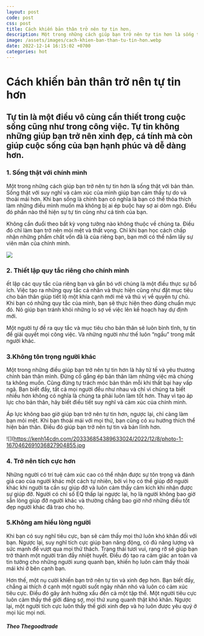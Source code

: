 ```yaml
---
layout: post
code: post
css: post
title: Cách khiến bản thân trở nên tự tin hơn.
description: Một trong những cách giúp bạn trở nên tự tin hơn là sống thật với bản thân. Sống thật với suy nghĩ và cảm xúc của mình giúp bạn cảm thấy tự do và thoải mái hơn. Khi bạn sống là chính bạn có nghĩa là bạn có thể thỏa thích làm những điều mình muốn mà không bị ai ép buộc hay sợ ai dòm ngó. Điều đó phần nào thể hiện sự tự tin cũng như cá tính của bạn.
image: /assets/images/cach-khien-ban-than-tu-tin-hon.webp
date: 2022-12-14 16:15:02 +0700
categories: hot
---
```


# **Cách khiến bản thân trở nên tự tin hơn**

## **Tự tin là một điều vô cùng cần thiết trong cuộc sống cũng như trong công việc. Tự tin không những giúp bạn trở nên xinh đẹp, cá tính mà còn giúp cuộc sống của bạn hạnh phúc và dễ dàng hơn.**

### **1. Sống thật với chính mình**

Một trong những cách giúp bạn trở nên tự tin hơn là sống thật với bản thân. Sống thật với suy nghĩ và cảm xúc của mình giúp bạn cảm thấy tự do và thoải mái hơn. Khi bạn sống là chính bạn có nghĩa là bạn có thể thỏa thích làm những điều mình muốn mà không bị ai ép buộc hay sợ ai dòm ngó. Điều đó phần nào thể hiện sự tự tin cũng như cá tính của bạn.

Không cần đuổi theo bất kỳ vọng tưởng nào không thuộc về chúng ta. Điều đó chỉ làm bạn trở nên mỏi mệt và thất vọng. Chỉ khi bạn học cách chấp nhận những phẩm chất vốn đã là của riêng bạn, bạn mới có thể nắm lấy sự viên mãn của chính mình.

![](https://kenh14cdn.com/203336854389633024/2022/12/8/photo-2-16704626979731022318959.jpg)

### **2. Thiết lập quy tắc riêng cho chính mình**

ết lập các quy tắc của riêng bạn và gắn bó với chúng là một điều thực sự bổ ích. Việc tạo ra những quy tắc cá nhân và thực hiện cũng như đặt mục tiêu cho bản thân giúp tiết lộ một khía cạnh mới mẻ và thú vị về quyền tự chủ. Khi bạn có những quy tắc của mình, bạn sẽ thực hiện theo đúng chuẩn mực đó. Nó giúp bạn tránh khỏi những lo sợ về việc lên kế hoạch hay dự định mới.

Một người tự đề ra quy tắc và mục tiêu cho bản thân sẽ luôn bình tĩnh, tự tin để giải quyết mọi công việc. Và những người như thế luôn “ngầu” trong mắt người khác.

### **3.Không tôn trọng người khác**

Một trong những điều giúp bạn trở nên tự tin hơn là hãy tử tế và yêu thương chính bản thân mình. Đừng cố gắng ép bản thân làm những việc mà chúng ta không muốn. Cũng đừng tự trách móc bản thân mỗi khi thất bại hay vấp ngã. Bạn biết đấy, tất cả mọi người đều như nhau và chỉ vì chúng ta biết nhiều hơn không có nghĩa là chúng ta phải luôn làm tốt hơn. Thay vì tạo áp lực cho bản thân, hãy biết điều tiết suy nghĩ và cảm xúc của chính mình.

Áp lực không bao giờ giúp bạn trở nên tự tin hơn, ngược lại, chỉ càng làm bạn mỏi mệt. Khi bạn thoải mái với mọi thứ, bạn cũng có xu hướng thích thể hiện bản thân. Điều đó giúp bạn trở nên tự tin và bản lĩnh hơn.

![](https://kenh14cdn.com/203336854389633024/2022/12/8/photo-1-1670462691036827904855.jpg

### **4. Trở nên tích cực hơn**

Những người có trí tuệ cảm xúc cao có thể nhận được sự tôn trọng và đánh giá cao của người khác một cách tự nhiên, bởi vì họ có thể giúp đỡ người khác khi người ta cần sự giúp đỡ và luôn cảm thấy cảm kích khi nhận được sự giúp đỡ. Người có chỉ số EQ thấp lại ngược lại, họ là người không bao giờ sẵn lòng giúp đỡ người khác và thường chẳng bao giờ nhớ những điều tốt đẹp người khác đã trao cho họ.

### **5.Không am hiểu lòng người**

Khi bạn có suy nghĩ tiêu cực, bạn sẽ cảm thấy mọi thứ luôn khó khăn đối với bạn. Ngược lại, suy nghĩ tích cực giúp bạn năng động, có đủ năng lượng và sức mạnh để vượt qua mọi thử thách. Trạng thái tươi vui, rạng rỡ sẽ giúp bạn trở thành một người tràn đầy nhiệt huyết. Điều đó tạo ra cảm giác an toàn và tin tưởng cho những người xung quanh bạn, khiến họ luôn cảm thấy thoải mái khi ở bên cạnh bạn.

Hơn thế, một nụ cười khiến bạn trở nên tự tin và xinh đẹp hơn. Bạn biết đấy, chẳng ai thích ở cạnh một người suốt ngày nhăn nhó và luôn có cảm xúc tiêu cực. Điều đó gây ảnh hưởng xấu đến cả một tập thể. Một người tiêu cực luôn cảm thấy thế giới đáng sợ, mọi thứ xung quanh thật khó khăn. Ngược lại, một người tích cực luôn thấy thế giới xinh đẹp và họ luôn được yêu quý ở mọi lúc mọi nơi.

##### _Theo Thegoodtrade_
